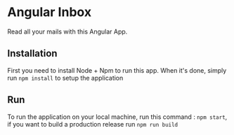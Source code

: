 # Angular Inbox

Read all your mails with this Angular App.

## Installation

First you need to install Node + Npm to run this app. When it's done, simply run `npm install` to setup the application

## Run

To run the application on your local machine, run this command : `npm start`, if you want to build a production release run `npm run build`